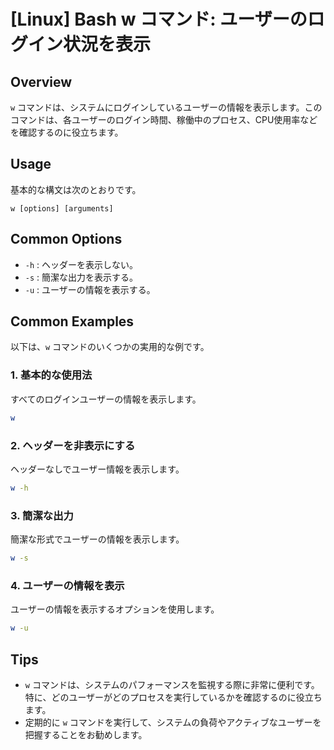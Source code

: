 # [Linux] Bash w コマンド: ユーザーのログイン状況を表示

## Overview
`w` コマンドは、システムにログインしているユーザーの情報を表示します。このコマンドは、各ユーザーのログイン時間、稼働中のプロセス、CPU使用率などを確認するのに役立ちます。

## Usage
基本的な構文は次のとおりです。

```
w [options] [arguments]
```

## Common Options
- `-h` : ヘッダーを表示しない。
- `-s` : 簡潔な出力を表示する。
- `-u` : ユーザーの情報を表示する。

## Common Examples
以下は、`w` コマンドのいくつかの実用的な例です。

### 1. 基本的な使用法
すべてのログインユーザーの情報を表示します。
```bash
w
```

### 2. ヘッダーを非表示にする
ヘッダーなしでユーザー情報を表示します。
```bash
w -h
```

### 3. 簡潔な出力
簡潔な形式でユーザーの情報を表示します。
```bash
w -s
```

### 4. ユーザーの情報を表示
ユーザーの情報を表示するオプションを使用します。
```bash
w -u
```

## Tips
- `w` コマンドは、システムのパフォーマンスを監視する際に非常に便利です。特に、どのユーザーがどのプロセスを実行しているかを確認するのに役立ちます。
- 定期的に `w` コマンドを実行して、システムの負荷やアクティブなユーザーを把握することをお勧めします。